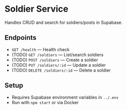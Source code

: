 # Soldier Service

Handles CRUD and search for soldiers/posts in Supabase.

## Endpoints

- `GET /health` — Health check
- (TODO) `GET /soldiers` — List/search soldiers
- (TODO) `POST /soldiers` — Create a soldier
- (TODO) `PUT /soldiers/:id` — Update a soldier
- (TODO) `DELETE /soldiers/:id` — Delete a soldier

## Setup

- Requires Supabase environment variables in `../.env`
- Run with `npm start` or via Docker
